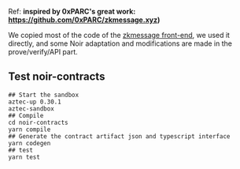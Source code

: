Ref: **inspired by 0xPARC's great work: https://github.com/0xPARC/zkmessage.xyz)**

We copied most of the code of the [zkmessage front-end](https://github.com/0xPARC/zkmessage.xyz), we used it directly, 
and some Noir adaptation and modifications are made in the prove/verify/API part.

## Test noir-contracts
```
## Start the sandbox
aztec-up 0.30.1
aztec-sandbox
## Compile
cd noir-contracts
yarn compile
## Generate the contract artifact json and typescript interface
yarn codegen
## test
yarn test
```
